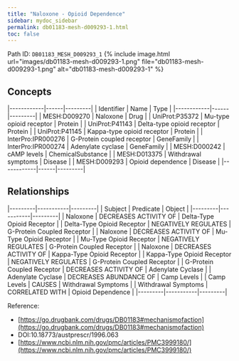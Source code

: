 ```yaml
---
title: "Naloxone - Opioid Dependence"
sidebar: mydoc_sidebar
permalink: db01183-mesh-d009293-1.html
toc: false 
---
```



Path ID: `DB01183_MESH_D009293_1`
{% include image.html url="images/db01183-mesh-d009293-1.png" file="db01183-mesh-d009293-1.png" alt="db01183-mesh-d009293-1" %}

## Concepts

|------------|------|---------|
| Identifier | Name | Type    |
|------------|------|---------|
| MESH:D009270 | Naloxone | Drug |
| UniProt:P35372 | Mu-type opioid receptor | Protein |
| UniProt:P41143 | Delta-type opioid receptor | Protein |
| UniProt:P41145 | Kappa-type opioid receptor | Protein |
| InterPro:IPR000276 | G-Protein coupled receptor | GeneFamily |
| InterPro:IPR000274 | Adenylate cyclase | GeneFamily |
| MESH:D000242 | cAMP levels | ChemicalSubstance |
| MESH:D013375 | Withdrawal symptoms | Disease |
| MESH:D009293 | Opioid dependence | Disease |
|------------|------|---------|

## Relationships

|---------|-----------|---------|
| Subject | Predicate | Object  |
|---------|-----------|---------|
| Naloxone | DECREASES ACTIVITY OF | Delta-Type Opioid Receptor |
| Delta-Type Opioid Receptor | NEGATIVELY REGULATES | G-Protein Coupled Receptor |
| Naloxone | DECREASES ACTIVITY OF | Mu-Type Opioid Receptor |
| Mu-Type Opioid Receptor | NEGATIVELY REGULATES | G-Protein Coupled Receptor |
| Naloxone | DECREASES ACTIVITY OF | Kappa-Type Opioid Receptor |
| Kappa-Type Opioid Receptor | NEGATIVELY REGULATES | G-Protein Coupled Receptor |
| G-Protein Coupled Receptor | DECREASES ACTIVITY OF | Adenylate Cyclase |
| Adenylate Cyclase | DECREASES ABUNDANCE OF | Camp Levels |
| Camp Levels | CAUSES | Withdrawal Symptoms |
| Withdrawal Symptoms | CORRELATED WITH | Opioid Dependence |
|---------|-----------|---------|

Reference: 
  - [https://go.drugbank.com/drugs/DB01183#mechanismofaction](https://go.drugbank.com/drugs/DB01183#mechanismofaction)
  - DOI:10.18773/austprescr/1996.063
  - [https://www.ncbi.nlm.nih.gov/pmc/articles/PMC3999180/](https://www.ncbi.nlm.nih.gov/pmc/articles/PMC3999180/)
